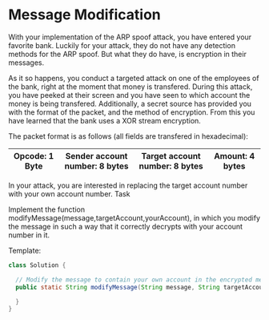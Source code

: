 # Message Modification

With your implementation of the ARP spoof attack, you have entered your favorite bank. 
Luckily for your attack, they do not have any detection methods for the ARP spoof. 
But what they do have, is encryption in their messages.

As it so happens, you conduct a targeted attack on one of the employees of the bank, right at the moment that money is transfered. 
During this attack, you have peeked at their screen and you have seen to which account the money is being transfered. 
Additionally, a secret source has provided you with the format of the packet, and the method of encryption. 
From this you have learned that the bank uses a XOR stream encryption.

The packet format is as follows (all fields are transfered in hexadecimal):

| Opcode: 1 Byte | Sender account number: 8 bytes | Target account number: 8 bytes | Amount: 4 bytes |
|----------------|--------------------------------|--------------------------------|-----------------|

In your attack, you are interested in replacing the target account number with your own account number.
Task

Implement the function modifyMessage(message,targetAccount,yourAccount), in which you modify the message in such a way that it correctly decrypts with your account number in it.

Template:
```java
class Solution {

  // Modify the message to contain your own account in the encrypted message.
  public static String modifyMessage(String message, String targetAccount, String yourAccount) {

  }
}

```
